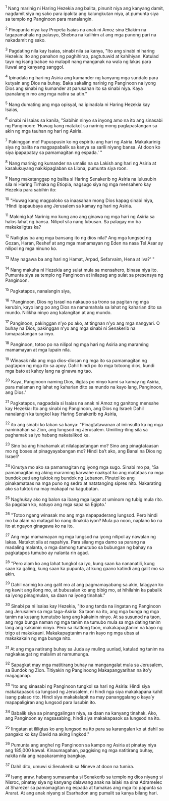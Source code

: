<sup>1</sup>
Nang marinig ni Haring Hezekia ang balita, pinunit niya ang kanyang damit, nagdamit siya ng sako para ipakita ang kalungkutan niya, at pumunta siya sa templo ng Panginoon para manalangin. 

<sup>2</sup>
Pinapunta niya kay Propeta Isaias na anak ni Amoz sina Eliakim na tagapamahala ng palasyo, Shebna na kalihim at ang mga punong pari na nakadamit ng sako. 

<sup>3</sup>
Pagdating nila kay Isaias, sinabi nila sa kanya, "Ito ang sinabi ni haring Hezekia: Ito ang panahon ng paghihirap, pagtutuwid at kahihiyan. Katulad tayo ng isang babae na malapit nang manganak na wala ng lakas para iluwal ang kanyang sanggol. 

<sup>4</sup>
Ipinadala ng hari ng Asiria ang kumander ng kanyang mga sundalo para kutyain ang Dios na buhay. Baka sakaling narinig ng Panginoon na iyong Dios ang sinabi ng kumander at parusahan ito sa sinabi niya. Kaya ipanalangin mo ang mga natira sa atin." 

<sup>5</sup>
Nang dumating ang mga opisyal, na ipinadala ni Haring Hezekia kay Isaias, 

<sup>6</sup>
sinabi ni Isaias sa kanila, "Sabihin ninyo sa inyong amo na ito ang sinasabi ng Panginoon: 'Huwag kang matakot sa narinig mong paglapastangan sa akin ng mga tauhan ng hari ng Asiria. 

<sup>7</sup>
Pakinggan mo! Pupuspusin ko ng espiritu ang hari ng Asiria. Makakarinig siya ng balita na magpapabalik sa kanya sa sarili niyang bansa. At doon ko siya ipapapatay sa pamamagitan ng espada.' " 

<sup>8</sup>
Nang marinig ng kumander na umalis na sa Lakish ang hari ng Asiria at kasalukuyang nakikipaglaban sa Libna, pumunta siya roon. 

<sup>9</sup>
Nang makatanggap ng balita si Haring Senakerib ng Asiria na lulusubin sila ni Haring Tirhaka ng Etiopia, nagsugo siya ng mga mensahero kay Hezekia para sabihin ito: 

<sup>10</sup>
"Huwag kang magpaloko sa inaasahan mong Dios kapag sinabi niya, 'Hindi ipapaubaya ang Jerusalem sa kamay ng hari ng Asiria. 

<sup>11</sup>
Makinig ka! Narinig mo kung ano ang ginawa ng mga hari ng Asiria sa halos lahat ng bansa. Nilipol sila nang lubusan. Sa palagay mo ba makakaligtas ka? 

<sup>12</sup>
Nailigtas ba ang mga bansang ito ng dios nila? Ang mga lungsod ng Gozan, Haran, Reshef at ang mga mamamayan ng Eden na nasa Tel Asar ay nilipol ng mga ninuno ko. 

<sup>13</sup>
May nagawa ba ang hari ng Hamat, Arpad, Sefarvaim, Hena at Iva?' " 

<sup>14</sup>
Nang makuha ni Hezekia ang sulat mula sa mensahero, binasa niya ito. Pumunta siya sa templo ng Panginoon at inilapag ang sulat sa presensya ng Panginoon. 

<sup>15</sup>
Pagkatapos, nanalangin siya, 

<sup>16</sup>
"Panginoon, Dios ng Israel na nakaupo sa trono sa pagitan ng mga kerubin, kayo lang po ang Dios na namamahala sa lahat ng kaharian dito sa mundo. Nilikha ninyo ang kalangitan at ang mundo. 

<sup>17</sup>
Panginoon, pakinggan nʼyo po ako, at tingnan nʼyo ang mga nangyari. O buhay na Dios, pakinggan nʼyo ang mga sinabi ni Senakerib na lumapastangan sa inyo. 

<sup>18</sup>
Panginoon, totoo po na nilipol ng mga hari ng Asiria ang maraming mamamayan at mga lupain nila. 

<sup>19</sup>
Winasak nila ang mga dios-diosan ng mga ito sa pamamagitan ng pagtapon ng mga ito sa apoy. Dahil hindi po ito mga totoong dios, kundi mga bato at kahoy lang na ginawa ng tao. 

<sup>20</sup>
Kaya, Panginoon naming Dios, iligtas po ninyo kami sa kamay ng Asiria, para malaman ng lahat ng kaharian dito sa mundo na kayo lang, Panginoon, ang Dios." 

<sup>21</sup>
Pagkatapos, nagpadala si Isaias na anak ni Amoz ng ganitong mensahe kay Hezekia: Ito ang sinabi ng Panginoon, ang Dios ng Israel: Dahil nanalangin ka tungkol kay Haring Senakerib ng Asiria, 

<sup>22</sup>
ito ang sinabi ko laban sa kanya: "Pinagtatawanan at iniinsulto ka ng mga naninirahan sa Zion, ang lungsod ng Jerusalem. Umiiling-iling sila sa paghamak sa iyo habang nakatalikod ka. 

<sup>23</sup>
Sino ba ang hinahamak at nilalapastangan mo? Sino ang pinagtataasan mo ng boses at pinagyayabangan mo? Hindi baʼt ako, ang Banal na Dios ng Israel? 

<sup>24</sup>
Kinutya mo ako sa pamamagitan ng iyong mga sugo. Sinabi mo pa, 'Sa pamamagitan ng aking maraming karwahe naakyat ko ang matataas na mga bundok pati ang tuktok ng bundok ng Lebanon. Pinutol ko ang pinakamataas na mga puno ng sedro at natatanging sipres nito. Nakarating ako sa tuktok na may makapal na kagubatan. 

<sup>25</sup>
Naghukay ako ng balon sa ibang mga lugar at uminom ng tubig mula rito. Sa pagdaan ko, natuyo ang mga sapa sa Egipto.' 

<sup>26</sup>
"Totoo ngang winasak mo ang mga napapaderang lungsod. Pero hindi mo ba alam na matagal ko nang itinakda iyon? Mula pa noon, naplano ko na ito at ngayon ginagawa ko na ito. 

<sup>27</sup>
Ang mga mamamayan ng mga lungsod na iyong nilipol ay nawalan ng lakas. Natakot sila at napahiya. Para silang mga damo sa parang na madaling malanta, o mga damong tumutubo sa bubungan ng bahay na pagkatapos tumubo ay nalanta rin agad. 

<sup>28</sup>
"Pero alam ko ang lahat tungkol sa iyo, kung saan ka nananatili, kung saan ka galing, kung saan ka pupunta, at kung gaano katindi ang galit mo sa akin. 

<sup>29</sup>
Dahil narinig ko ang galit mo at ang pagmamayabang sa akin, lalagyan ko ng kawit ang ilong mo, at bubusalan ko ang bibig mo, at hihilahin ka pabalik sa iyong pinagmulan, sa daan na iyong tinahak." 

<sup>30</sup>
Sinabi pa ni Isaias kay Hezekia, "Ito ang tanda na iingatan ng Panginoon ang Jerusalem sa mga taga-Asiria: Sa taon na ito, ang mga bunga ng mga tanim na kusang tumutubo lang ang kakainin ninyo. At sa susunod na taon, ang mga bunga naman ng mga tanim na tumubo mula sa mga dating tanim lang ang kakainin ninyo. Pero sa ikatlong taon, makakapagtanim na kayo ng trigo at makakaani. Makakapagtanim na rin kayo ng mga ubas at makakakain ng mga bunga nito. 

<sup>31</sup>
At ang mga natirang buhay sa Juda ay muling uunlad, katulad ng tanim na nagkakaugat ng malalim at namumunga. 

<sup>32</sup>
Sapagkat may mga matitirang buhay na mangangalat mula sa Jerusalem, sa Bundok ng Zion. Titiyakin ng Panginoong Makapangyarihan na itoʼy magaganap. 

<sup>33</sup>
"Ito ang sinasabi ng Panginoon tungkol sa hari ng Asiria: Hindi siya makakapasok sa lungsod ng Jerusalem, ni hindi nga siya makakapana kahit isang palaso rito. Hindi siya makakalapit na may pananggalang o kayaʼy mapapaligiran ang lungsod para lusubin ito. 

<sup>34</sup>
Babalik siya sa pinanggalingan niya, sa daan na kanyang tinahak. Ako, ang Panginoon ay nagsasabing, hindi siya makakapasok sa lungsod na ito. 

<sup>35</sup>
Iingatan at ililigtas ko ang lungsod na ito para sa karangalan ko at dahil sa pangako ko kay David na aking lingkod." 

<sup>36</sup>
Pumunta ang anghel ng Panginoon sa kampo ng Asiria at pinatay niya ang 185,000 kawal. Kinaumagahan, paggising ng mga natitirang buhay, nakita nila ang napakaraming bangkay. 

<sup>37</sup>
Dahil dito, umuwi si Senakerib sa Nineve at doon na tumira. 

<sup>38</sup>
Isang araw, habang sumasamba si Senakerib sa templo ng dios niyang si Nisroc, pinatay siya ng kanyang dalawang anak na lalaki na sina Adramelec at Sharezer sa pamamagitan ng espada at tumakas ang mga ito papunta sa Ararat. At ang anak niyang si Esarhadon ang pumalit sa kanya bilang hari.